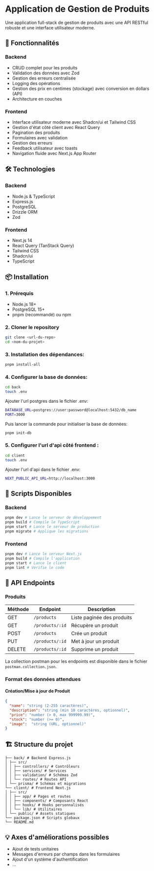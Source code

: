 # Application de Gestion de Produits

Une application full-stack de gestion de produits avec une API RESTful robuste et une interface utilisateur moderne.

## 🚀 Fonctionnalités

### Backend

- CRUD complet pour les produits
- Validation des données avec Zod
- Gestion des erreurs centralisée
- Logging des opérations
- Gestion des prix en centimes (stockage) avec conversion en dollars (API)
- Architecture en couches

### Frontend

- Interface utilisateur moderne avec Shadcn/ui et Tailwind CSS
- Gestion d'état côté client avec React Query
- Pagination des produits
- Formulaires avec validation
- Gestion des erreurs
- Feedback utilisateur avec toasts
- Navigation fluide avec Next.js App Router

## 🛠 Technologies

### Backend

- Node.js & TypeScript
- Express.js
- PostgreSQL
- Drizzle ORM
- Zod

### Frontend
- Next.js 14
- React Query (TanStack Query)
- Tailwind CSS
- Shadcn/ui
- TypeScript


## 📦 Installation

### 1. Prérequis

- Node.js 18+
- PostgreSQL 15+
- pnpm (recommandé) ou npm


### 2. Cloner le repository

```bash
git clone <url-du-repo>
cd <nom-du-projet>
```

### 3. Installation des dépendances:

```bash
pnpm install-all
```

### 4. Configurer la base de données:

```bash
cd back
touch .env
```

Ajouter l'url postgres dans le fichier .env:

```bash
DATABASE_URL=postgres://user:password@localhost:5432/db_name
PORT=3000
```

Puis lancer la commande pour initialiser la base de données:

```bash
pnpm init-db
```

### 5. Configurer l'url d'api côté frontend :


```bash
cd client
touch .env
```

Ajouter l'url d'api dans le fichier .env:

```bash 
NEXT_PUBLIC_API_URL=http://localhost:3000
```

## 🚀 Scripts Disponibles

### Backend

```bash
pnpm dev # Lance le serveur de développement
pnpm build # Compile le TypeScript
pnpm start # Lance le serveur de production
pnpm migrate # Applique les migrations
```

### Frontend

```bash 
pnpm dev # Lance le serveur Next.js
pnpm build # Compile l'application
pnpm start # Lance le client
pnpm lint # Vérifie le code
```

## 📝 API Endpoints

### Produits

| Méthode | Endpoint | Description |
|---------|----------|-------------|
| GET | `/products` | Liste paginée des produits |
| GET | `/products/:id` | Récupère un produit |
| POST | `/products` | Crée un produit |
| PUT | `/products/:id` | Met à jour un produit |
| DELETE | `/products/:id` | Supprime un produit |

La collection postman pour les endpoints est disponible dans le fichier `postman.collection.json`.

### Format des données attendues

#### Création/Mise à jour de Produit

```json
{
  "name": "string (2-255 caractères)",
  "description": "string (min 10 caractères, optionnel)",
  "price": "number (> 0, max 999999.99)",
  "stock": "number (>= 0)",
  "image":  "string (URL, optionnel)"
}
```


## 🏗 Structure du projet

```
├── back/ # Backend Express.js
│ ├── src/
│ │ ├── controllers/ # Contrôleurs
│ │ ├── services/ # Services
│ │ ├── validation/ # Schémas Zod
│ │ └── routes/ # Routes API
│ └── prisma/ # Schémas et migrations
└── client/ # Frontend Next.js
│ ├── src/
│ │ ├── app/ # Pages et routes
│ │ ├── components/ # Composants React
│ │ ├── hooks/ # Hooks personnalisés
│ │ └── lib/ # Utilitaires
│ └── public/ # Assets statiques
└── package.json # Scripts globaux
└── README.md
```



## 💡 Axes d'améliorations possibles

- Ajout de tests unitaires
- Messages d'erreurs par champs dans les formulaires
- Ajout d'un système d'authentification
- ...
